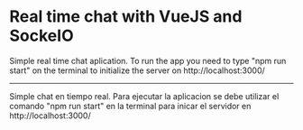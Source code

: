 # Real time chat with VueJS and SockeIO

Simple real time chat aplication. To run the app you need to type "npm run start" on the terminal to initialize the server on http://localhost:3000/

---

Simple chat en tiempo real. Para ejecutar la aplicacion se debe utilizar el comando "npm run start" en la terminal para inicar el servidor en http://localhost:3000/
